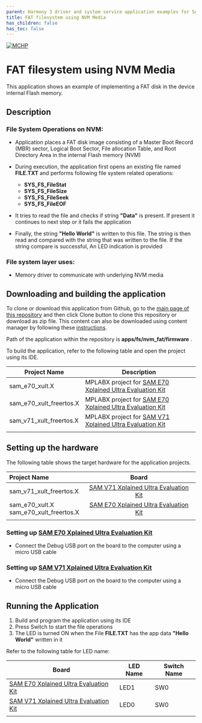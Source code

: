 ```yaml
---
parent: Harmony 3 driver and system service application examples for SAM E70/S70/V70/V71 family
title: FAT filesystem using NVM Media 
has_children: false
has_toc: false
---
```


[![MCHP](https://www.microchip.com/ResourcePackages/Microchip/assets/dist/images/logo.png)](https://www.microchip.com)

# FAT filesystem using NVM Media

This application shows an example of implementing a FAT disk in the device internal Flash memory.

## Description

### File System Operations on NVM:

- Application places a FAT disk image consisting of a Master Boot Record (MBR) sector, Logical Boot Sector, File allocation Table, and Root Directory Area in the internal Flash memory (NVM)

- During execution, the application first opens an existing file named **FILE.TXT** and performs following file system related operations:
  - **SYS_FS_FileStat**
  - **SYS_FS_FileSize**
  - **SYS_FS_FileSeek**
  - **SYS_FS_FileEOF**

- It tries to read the file and checks if string **"Data"** is present. If present it continues to next step or it fails the application

- Finally, the string **"Hello World"** is written to this file. The string is then read and compared with the string that was written to the file. If the string compare is successful, An LED indication is provided

### File system layer uses:

- Memory driver to communicate with underlying NVM media

## Downloading and building the application

To clone or download this application from Github, go to the [main page of this repository](https://github.com/Microchip-MPLAB-Harmony/core_apps_sam_e70_s70_v70_v71) and then click Clone button to clone this repository or download as zip file.
This content can also be downloaded using content manager by following these [instructions](https://github.com/Microchip-MPLAB-Harmony/contentmanager/wiki).

Path of the application within the repository is **apps/fs/nvm_fat/firmware** .

To build the application, refer to the following table and open the project using its IDE.

| Project Name      | Description                                    |
| ----------------- | ---------------------------------------------- |
| sam_e70_xult.X | MPLABX project for [SAM E70 Xplained Ultra Evaluation Kit](https://www.microchip.com/DevelopmentTools/ProductDetails/PartNO/DM320113) |
| sam_e70_xult_freertos.X | MPLABX project for [SAM E70 Xplained Ultra Evaluation Kit](https://www.microchip.com/DevelopmentTools/ProductDetails/PartNO/DM320113) |
| sam_v71_xult_freertos.X | MPLABX project for [SAM V71 Xplained Ultra Evaluation Kit](https://www.microchip.com/developmenttools/ProductDetails/atsamv71-xult) |
|||

## Setting up the hardware

The following table shows the target hardware for the application projects.

| Project Name| Board|
|:---------|:---------:|
| sam_v71_xult_freertos.X | [SAM V71 Xplained Ultra Evaluation Kit](https://www.microchip.com/developmenttools/ProductDetails/atsamv71-xult) |
| sam_e70_xult.X <br> sam_e70_xult_freertos.X | [SAM E70 Xplained Ultra Evaluation Kit](https://www.microchip.com/DevelopmentTools/ProductDetails/PartNO/DM320113) |
|||

### Setting up [SAM E70 Xplained Ultra Evaluation Kit](https://www.microchip.com/DevelopmentTools/ProductDetails/PartNO/DM320113)

- Connect the Debug USB port on the board to the computer using a micro USB cable

### Setting up [SAM V71 Xplained Ultra Evaluation Kit](https://www.microchip.com/developmenttools/ProductDetails/atsamv71-xult)

- Connect the Debug USB port on the board to the computer using a micro USB cable

## Running the Application

1. Build and program the application using its IDE
2. Press Switch to start the file operations
3. The LED is turned ON when the File **FILE.TXT** has the app data **"Hello World"** written in it

Refer to the following table for LED name:

| Board | LED Name | Switch Name |
| ----- | -------- | ----------- |
|  [SAM E70 Xplained Ultra Evaluation Kit](https://www.microchip.com/DevelopmentTools/ProductDetails/PartNO/DM320113) | LED1 | SW0 |
|  [SAM V71 Xplained Ultra Evaluation Kit](https://www.microchip.com/developmenttools/ProductDetails/atsamv71-xult) | LED0 | SW0 |
||||